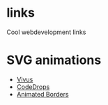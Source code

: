 # links
Cool webdevelopment links

<h1>SVG animations</h1>
<ul>
  <li><a href="http://maxwellito.github.io/vivus/">Vivus</a></li>
  <li><a href="http://tympanus.net/codrops/">CodeDrops</a></li>
  <li><a href="http://tympanus.net/Tutorials/AnimatedBorderMenus/index.html">Animated Borders</a></li>
<ul>
